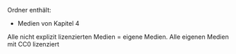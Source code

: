 Ordner enthält:

* Medien von Kapitel 4

Alle nicht explizit lizenzierten Medien = eigene Medien.
Alle eigenen Medien mit CC0 lizenziert